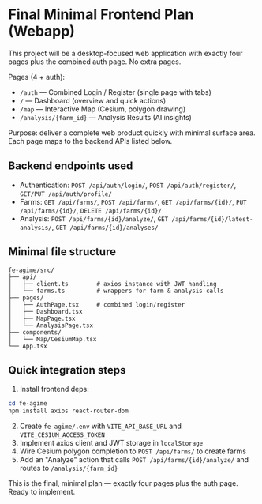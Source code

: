 # Final Minimal Frontend Plan (Webapp)

This project will be a desktop-focused web application with exactly four pages plus the combined auth page. No extra pages.

Pages (4 + auth):

- `/auth` — Combined Login / Register (single page with tabs)
- `/` — Dashboard (overview and quick actions)
- `/map` — Interactive Map (Cesium, polygon drawing)
- `/analysis/{farm_id}` — Analysis Results (AI insights)

Purpose: deliver a complete web product quickly with minimal surface area. Each page maps to the backend APIs listed below.

## Backend endpoints used

- Authentication: `POST /api/auth/login/`, `POST /api/auth/register/`, `GET/PUT /api/auth/profile/`
- Farms: `GET /api/farms/`, `POST /api/farms/`, `GET /api/farms/{id}/`, `PUT /api/farms/{id}/`, `DELETE /api/farms/{id}/`
- Analysis: `POST /api/farms/{id}/analyze/`, `GET /api/farms/{id}/latest-analysis/`, `GET /api/farms/{id}/analyses/`

## Minimal file structure

```
fe-agime/src/
├── api/
│   ├── client.ts        # axios instance with JWT handling
│   └── farms.ts         # wrappers for farm & analysis calls
├── pages/
│   ├── AuthPage.tsx     # combined login/register
│   ├── Dashboard.tsx
│   ├── MapPage.tsx
│   └── AnalysisPage.tsx
├── components/
│   └── Map/CesiumMap.tsx
└── App.tsx
```

## Quick integration steps

1. Install frontend deps:

```powershell
cd fe-agime
npm install axios react-router-dom
```

2. Create `fe-agime/.env` with `VITE_API_BASE_URL` and `VITE_CESIUM_ACCESS_TOKEN`
3. Implement axios client and JWT storage in `localStorage`
4. Wire Cesium polygon completion to `POST /api/farms/` to create farms
5. Add an "Analyze" action that calls `POST /api/farms/{id}/analyze/` and routes to `/analysis/{farm_id}`

This is the final, minimal plan — exactly four pages plus the auth page. Ready to implement.
